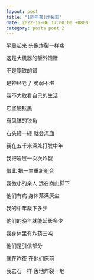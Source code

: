```yaml
---
layout: post
title: "[陈年喜]炸裂志"
date: 2022-12-06 17:00:00 +0800
category: posts poet 2
---
```




早晨起来 头像炸裂一样疼

这是大机器的额外馈赠

不是钢铁的错

是神经老了 脆弱不堪

 

我不大敢看自己的生活

它坚硬铉黑

有风镐的锐角

石头碰一碰 就会流血

 

我在五千米深处打发中年

我把岩层一次次炸裂

借此 把一生重新组合

 

我微小的亲人 远在商山脚下

他们有病 身体落满灰尘

我的中年裁下多少

他们的晚年就能延长多少

 

我身体里有炸药三吨

他们是引信部分

就在昨夜 在他们床前

我岩石一样 轰地炸裂一地